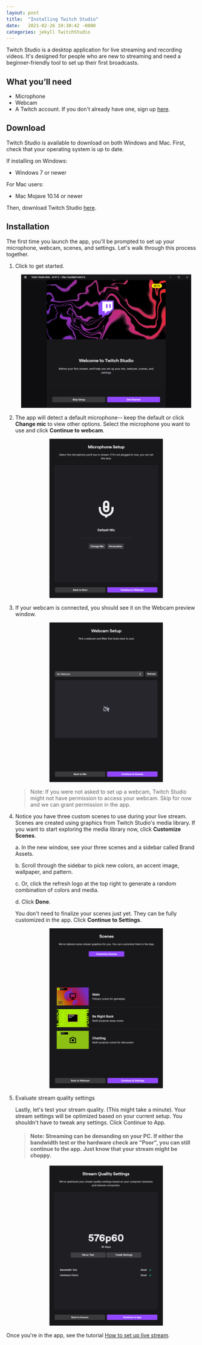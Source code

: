 ```yaml
---
layout: post
title:  "Installing Twitch Studio"
date:   2021-02-26 19:30:42 -0800
categories: jekyll TwitchStudio
---
```


<!-- # Getting Started -->
Twitch Studio is a desktop application for live streaming and recording videos. It's designed for people who are new to streaming and need a beginner-friendly tool to set up their first broadcasts.

## What you’ll need
- Microphone
- Webcam
- A Twitch account. If you don't already have one, sign up [here](https://www.twitch.tv/signup).

## Download
Twitch Studio is available to download on both Windows and Mac. First, check that your operating system is up to date.

If installing on Windows:
- Windows 7 or newer

For Mac users:
- Mac Mojave 10.14 or newer

Then, download Twitch Studio [here](https://www.twitch.tv/broadcast/studio).

## Installation

<!-- Windows: Open the .exe file from your downloads>>Install>>Yes>>setup assistant
Mac: Open dmg>>Drag to apps>> -->

<!-- Follow the on screen prompts to set up your microphone, webcam, scenes, and stream quality settings. -->

The first time you launch the app, you'll be prompted to set up your microphone, webcam, scenes, and settings. Let's walk through this process together.

1. Click to get started.
    <!-- <p align="center">
    <img src="../assets/Twitch_Studio_assets/setup.png" alt="Get started" width="450">
    </p> -->

    <p align="center">
    <img src="https://raw.githubusercontent.com/rbec276/rbec276.github.io/master/assets/Twitch_Studio_assets/setup.PNG" alt="Get started" width="450">
    </p>


2. The app will detect a default microphone-- keep the default or click **Change mic** to view other options. Select the microphone you want to use and click **Continue to webcam**. 
    <!-- <p align="center">
    <img src="../assets/Twitch_Studio_assets/mic_setup.png" alt="Mic setup" width="300">
    </p> -->

    <p align="center">
    <img src="https://raw.githubusercontent.com/rbec276/rbec276.github.io/master/assets/Twitch_Studio_assets/mic_setup.PNG" alt="Mic setup" width="300">
    </p>

3. If your webcam is connected, you should see it on the Webcam preview window. 

    <!-- <p align="center">
    <img src="../assets/Twitch_Studio_assets/webcam_setup.png" alt="Webcam setup" width="300">
    </p> -->

    <p align="center">
    <img src="https://raw.githubusercontent.com/rbec276/rbec276.github.io/master/assets/Twitch_Studio_assets/webcam_setup.PNG" alt="Webcam setup" width="300">
    </p>

    >Note: If you were not asked to set up a webcam, Twitch Studio might not have permission to access your webcam. Skip for now and we can grant permission in the app.

4. Notice you have three custom scenes to use during your live stream. Scenes are created using graphics from Twitch Studio's media library. If you want to start exploring the media library now, click **Customize Scenes**. 


    a. In the new window, see your three scenes and a sidebar called Brand Assets. 

    b. Scroll through the sidebar to pick new colors, an accent image, wallpaper, and pattern.  

    c. Or, click the refresh logo at the top right to generate a random combination of colors and media.

    d. Click **Done**.

    You don't need to finalize your scenes just yet. They can be fully customized in the app. Click **Continue to Settings**.


    <!-- <p align="center">
    <img src="../assets/Twitch_Studio_assets/scenes_setup.png" alt="Scenes setup" width="300">
    </p> -->
    <p align="center">
    <img src="https://raw.githubusercontent.com/rbec276/rbec276.github.io/master/assets/Twitch_Studio_assets/scenes_setup.PNG" alt="Scenes setup" width="300">
    </p>

<!-- You can modify your scenes using Twitch Studio's media library. Click Customize Scenes to start exploring them now. You can also do this in the app (recommended). Click Continue to settings.
    If you want to make changes now, click the Customize Scenes button. Otherwise, continue to settings.
    Note: You can always create, edit, and customize scenes in the app. To generate new Scene graphics, click the top right [refresh logo] button next to Brand Assets. Or, scroll down to manually assign colors, an accent image, wallpaper, and pattern. Click Done. When you're ready, click continue to settings. -->

5. Evaluate stream quality settings

    Lastly, let's test your stream quality. (This might take a minute). 
    Your stream settings will be optimized based on your current setup. You shouldn't have to tweak any settings. Click Continue to App. 

    > #### Note: Streaming can be demanding on your PC. If either the bandwidth test or the hardware check are "Poor", you can still continue to the app. Just know that your stream might be choppy.


    <!-- <p align="center">
    <img src="../assets/Twitch_Studio_assets/stream_quality_settings.png" alt="Stream quality settings" width="300">
    </p> -->
    <p align="center">
    <img src="https://raw.githubusercontent.com/rbec276/rbec276.github.io/master/assets/Twitch_Studio_assets/stream_quality_settings.PNG" width="300">
    </p>

<!-- ## 
Now that you're in the app, take a few minutes to explore the interface. You can also refer to the UI Reference doc. -->

Once you're in the app, see the tutorial [How to set up live stream](/jekyll/twitchstudio/2021/02/27/How_to_set_up_livestream.html).


